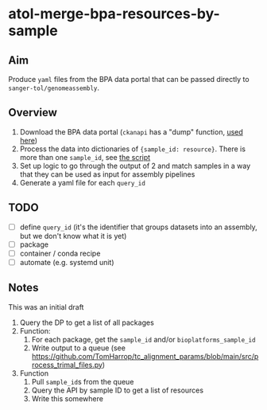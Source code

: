 # atol-merge-bpa-resources-by-sample

## Aim

Produce `yaml` files from the BPA data portal that can be passed directly to
`sanger-tol/genomeassembly`.

## Overview

1. Download the BPA data portal (`ckanapi` has a "dump" function, [used here](https://github.com/TomHarrop/atol-merge-bpa-resources-by-sample/blob/a4ee60bab236296bed3b08369cc2b525f8a9687c/workflow/Snakefile#L20-L35))
2. Process the data into dictionaries of `{sample_id: resource}`. There is more than one `sample_id`, see [the script](https://github.com/TomHarrop/atol-merge-bpa-resources-by-sample/blob/main/workflow/scripts/parse_bpa_json.py) 
3. Set up logic to go through the output of 2 and match samples in a way
   that they can be used as input for assembly pipelines
4. Generate a yaml file for each `query_id`


## TODO

- [ ] define `query_id` (it's the identifier that groups datasets into an
  assembly, but we don't know what it is yet)
- [ ] package
- [ ] container / conda recipe
- [ ] automate (e.g. systemd unit)

## Notes

This was an initial draft

1. Query the DP to get a list of all packages
2. Function:
   1. For each package, get the `sample_id` and/or `bioplatforms_sample_id`
   2. Write output to a queue (see
      https://github.com/TomHarrop/tc_alignment_params/blob/main/src/process_trimal_files.py)
3. Function
   1. Pull `sample_id`s from the queue
   2. Query the API by sample ID to get a list of resources
   3. Write this somewhere

